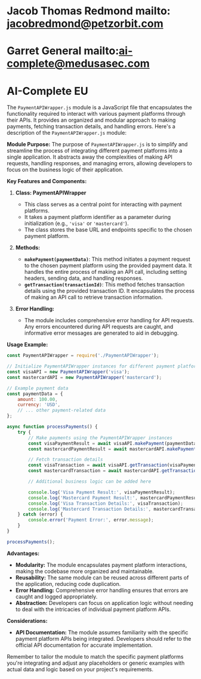 # Jacob Thomas Redmond mailto: jacobredmond@petzorbit.com
# Garret General mailto:ai-complete@medusasec.com
# AI-Complete EU

The `PaymentAPIWrapper.js` module is a JavaScript file that encapsulates the functionality required to interact with various payment platforms through their APIs. It provides an organized and modular approach to making payments, fetching transaction details, and handling errors. Here's a description of the `PaymentAPIWrapper.js` module:

**Module Purpose:**
The purpose of `PaymentAPIWrapper.js` is to simplify and streamline the process of integrating different payment platforms into a single application. It abstracts away the complexities of making API requests, handling responses, and managing errors, allowing developers to focus on the business logic of their application.

**Key Features and Components:**

1. **Class: PaymentAPIWrapper**
   - This class serves as a central point for interacting with payment platforms.
   - It takes a payment platform identifier as a parameter during initialization (e.g., `'visa'` or `'mastercard'`).
   - The class stores the base URL and endpoints specific to the chosen payment platform.

2. **Methods:**
   - **`makePayment(paymentData)`**: This method initiates a payment request to the chosen payment platform using the provided payment data. It handles the entire process of making an API call, including setting headers, sending data, and handling responses.
   - **`getTransaction(transactionId)`**: This method fetches transaction details using the provided transaction ID. It encapsulates the process of making an API call to retrieve transaction information.

3. **Error Handling:**
   - The module includes comprehensive error handling for API requests. Any errors encountered during API requests are caught, and informative error messages are generated to aid in debugging.

**Usage Example:**

```javascript
const PaymentAPIWrapper = require('./PaymentAPIWrapper');

// Initialize PaymentAPIWrapper instances for different payment platforms
const visaAPI = new PaymentAPIWrapper('visa');
const mastercardAPI = new PaymentAPIWrapper('mastercard');

// Example payment data
const paymentData = {
    amount: 100.00,
    currency: 'USD',
    // ... other payment-related data
};

async function processPayments() {
    try {
        // Make payments using the PaymentAPIWrapper instances
        const visaPaymentResult = await visaAPI.makePayment(paymentData);
        const mastercardPaymentResult = await mastercardAPI.makePayment(paymentData);

        // Fetch transaction details
        const visaTransaction = await visaAPI.getTransaction(visaPaymentResult.transactionId);
        const mastercardTransaction = await mastercardAPI.getTransaction(mastercardPaymentResult.transactionId);

        // Additional business logic can be added here

        console.log('Visa Payment Result:', visaPaymentResult);
        console.log('Mastercard Payment Result:', mastercardPaymentResult);
        console.log('Visa Transaction Details:', visaTransaction);
        console.log('Mastercard Transaction Details:', mastercardTransaction);
    } catch (error) {
        console.error('Payment Error:', error.message);
    }
}

processPayments();
```

**Advantages:**

- **Modularity:** The module encapsulates payment platform interactions, making the codebase more organized and maintainable.
- **Reusability:** The same module can be reused across different parts of the application, reducing code duplication.
- **Error Handling:** Comprehensive error handling ensures that errors are caught and logged appropriately.
- **Abstraction:** Developers can focus on application logic without needing to deal with the intricacies of individual payment platform APIs.

**Considerations:**

- **API Documentation:** The module assumes familiarity with the specific payment platform APIs being integrated. Developers should refer to the official API documentation for accurate implementation.

Remember to tailor the module to match the specific payment platforms you're integrating and adjust any placeholders or generic examples with actual data and logic based on your project's requirements.
